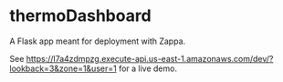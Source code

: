 # thermoDashboard

A Flask app meant for deployment with Zappa.

See https://l7a4zdmpzg.execute-api.us-east-1.amazonaws.com/dev/?lookback=3&zone=1&user=1 for a live demo.
